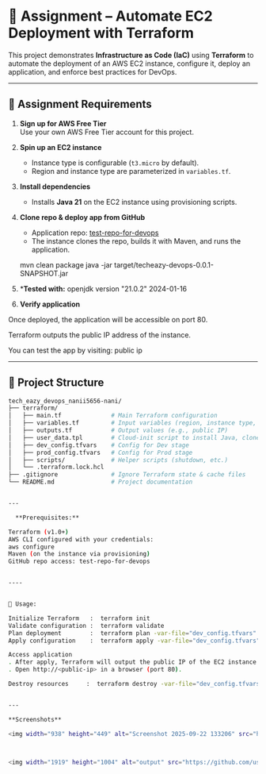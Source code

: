# 🚀 Assignment – Automate EC2 Deployment with Terraform

This project demonstrates **Infrastructure as Code (IaC)** using **Terraform** to automate the deployment of an AWS EC2 instance, configure it, deploy an application, and enforce best practices for DevOps.

---

## 📌 Assignment Requirements

1. **Sign up for AWS Free Tier**  
   Use your own AWS Free Tier account for this project.

2. **Spin up an EC2 instance**  
   - Instance type is configurable (`t3.micro` by default).  
   - Region and instance type are parameterized in `variables.tf`.

3. **Install dependencies**  
   - Installs **Java 21** on the EC2 instance using provisioning scripts.

4. **Clone repo & deploy app from GitHub**  
   - Application repo: [test-repo-for-devops](https://github.com/Trainings-TechEazy/test-repo-for-devops)  
   - The instance clones the repo, builds it with Maven, and runs the application.

   mvn clean package
   java -jar target/techeazy-devops-0.0.1-SNAPSHOT.jar

5.  ***Tested with:**
openjdk version "21.0.2" 2024-01-16

6. **Verify application**

Once deployed, the application will be accessible on port 80.

Terraform outputs the public IP address of the instance.

You can test the app by visiting: public ip




-----


## 📂 Project Structure

```bash
tech_eazy_devops_nanii5656-nani/
├── terraform/
│   ├── main.tf              # Main Terraform configuration
│   ├── variables.tf         # Input variables (region, instance type, etc.)
│   ├── outputs.tf           # Output values (e.g., public IP)
│   ├── user_data.tpl        # Cloud-init script to install Java, clone repo, run app
│   ├── dev_config.tfvars    # Config for Dev stage
│   ├── prod_config.tfvars   # Config for Prod stage
│   ├── scripts/             # Helper scripts (shutdown, etc.)
│   └── .terraform.lock.hcl
├── .gitignore               # Ignore Terraform state & cache files
└── README.md                # Project documentation


---

  **Prerequisites:**

Terraform (v1.0+)
AWS CLI configured with your credentials:
aws configure
Maven (on the instance via provisioning)
GitHub repo access: test-repo-for-devops


----


🚀 Usage:

Initialize Terraform   :  terraform init
Validate configuration :  terraform validate
Plan deployment        :  terraform plan -var-file="dev_config.tfvars"
Apply configuration    :  terraform apply -var-file="dev_config.tfvars" -auto-approve

Access application
. After apply, Terraform will output the public IP of the EC2 instance.
. Open http://<public-ip> in a browser (port 80).

Destroy resources     :  terraform destroy -var-file="dev_config.tfvars" -auto-approve


---

**Screenshots**

<img width="938" height="449" alt="Screenshot 2025-09-22 133206" src="https://github.com/user-attachments/assets/d51a3281-2924-45a1-b644-fe12a3b88279" />



<img width="1919" height="1004" alt="output" src="https://github.com/user-attachments/assets/e81ebf2e-d8ea-4501-a98b-45891325956c" />
